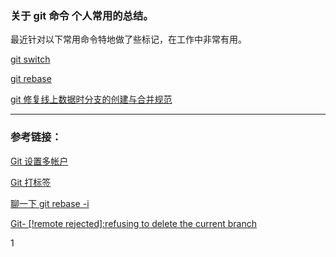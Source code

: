 ### 关于 git 命令 个人常用的总结。

最近针对以下常用命令特地做了些标记，在工作中非常有用。

[git switch](https://github.com/ahmek/gitt/blob/master/switch.md)

[git rebase](https://github.com/ahmek/gitt/blob/master/rebase.md)

[git 修复线上数据时分支的创建与合并规范](https://github.com/ahmek/gitt/blob/master/%E4%BF%AE%E5%A4%8D%E7%BA%BF%E4%B8%8A%E6%95%B0%E6%8D%AE%E6%97%B6%E7%9A%84%E5%88%86%E6%94%AF%E5%88%9B%E5%BB%BA%E4%B8%8E%E5%90%88%E5%B9%B6%E8%A7%84%E8%8C%83.md)

---

### 参考链接：

[Git 设置多帐户](https://www.cnblogs.com/hanguozhi/p/10878043.html)

[Git 打标签](https://git-scm.com/book/zh/v2/Git-%E5%9F%BA%E7%A1%80-%E6%89%93%E6%A0%87%E7%AD%BE)

[聊一下 git rebase -i](https://www.cnblogs.com/wangiqngpei557/p/5989292.html)
    
[Git- [!remote rejected]:refusing to delete the current branch](https://blog.csdn.net/qq_32452623/article/details/76684751)

1